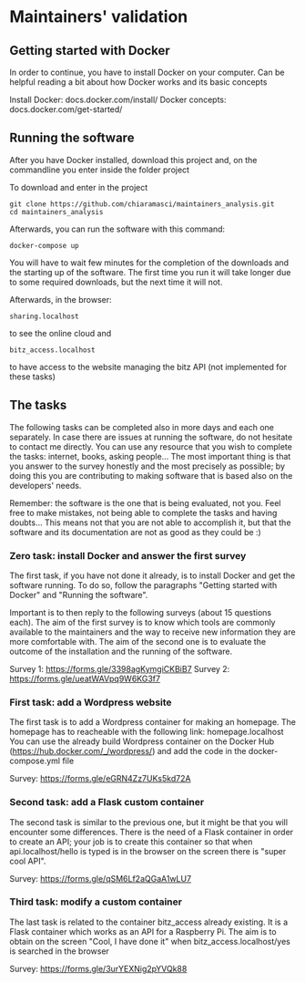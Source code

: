 # Maintainers' validation

## Getting started with Docker

In order to continue, you have to install Docker on your computer.
Can be helpful reading a bit about how Docker works and its basic concepts

Install Docker: docs.docker.com/install/
Docker concepts: docs.docker.com/get-started/

## Running the software

After you have Docker installed, download this project and, on the commandline you enter inside the folder project

To download and enter in the project

    git clone https://github.com/chiaramasci/maintainers_analysis.git
    cd maintainers_analysis

Afterwards, you can run the software with this command:

    docker-compose up

You will have to wait few minutes for the completion of the downloads and the starting up of the software.
The first time you run it will take longer due to some required downloads, but the next time it will not.

Afterwards, in the browser:

    sharing.localhost

to see the online cloud and

    bitz_access.localhost

to have access to the website managing the bitz API (not implemented for these tasks)

## The tasks

The following tasks can be completed also in more days and each one separately.
In case there are issues at running the software, do not hesitate to contact me directly.
You can use any resource that you wish to complete the tasks: internet, books, asking people...
The most important thing is that you answer to the survey honestly and the most precisely as possible; by doing this
you are contributing to making software that is based also on the developers' needs.

Remember: the software is the one that is being evaluated, not you. Feel free to make mistakes, not being able to complete the tasks and having doubts...
This means not that you are not able to accomplish it, but that the software and its documentation are not as good as they could be :)

### Zero task: install Docker and answer the first survey

The first task, if you have not done it already, is to install Docker and get the software running.
To do so, follow the paragraphs "Getting started with Docker" and "Running the software".

Important is to then reply to the following surveys (about 15 questions each).
The aim of the first survey is to know which tools are commonly available to the maintainers and the way to receive new information they are more comfortable with.
The aim of the second one is to evaluate the outcome of the installation and the running of the software.

Survey 1: https://forms.gle/3398agKymgiCKBiB7
Survey 2: https://forms.gle/ueatWAVpq9W6KG3f7

### First task: add a Wordpress website

The first task is to add a Wordpress container for making an homepage.
The homepage has to reacheable with the following link: homepage.localhost
You can use the already build Wordpress container on the Docker Hub (https://hub.docker.com/_/wordpress/) and add the code in the docker-compose.yml file

Survey: https://forms.gle/eGRN4Zz7UKs5kd72A

### Second task: add a Flask custom container

The second task is similar to the previous one, but it might be that you will encounter some differences.
There is the need of a Flask container in order to create an API; your job is to create this container so that when api.localhost/hello is typed is in the browser
on the screen there is "super cool API".

Survey: https://forms.gle/qSM6Lf2aQGaA1wLU7

### Third task: modify a custom container

The last task is related to the container bitz_access already existing.
It is a Flask container which works as an API for a Raspberry Pi.
The aim is to obtain on the screen "Cool, I have done it" when bitz_access.localhost/yes is searched in the browser

Survey: https://forms.gle/3urYEXNig2pYVQk88
